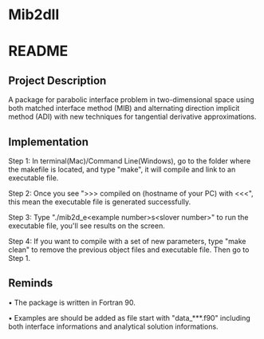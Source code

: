 # Mib2dll

# README 

## Project Description 
A package for parabolic interface problem in two-dimensional space using both matched interface method (MIB) and alternating direction implicit method (ADI) with new techniques for tangential derivative approximations.

## Implementation

Step 1: In terminal(Mac)/Command Line(Windows), go to the folder where the makefile is located, and type "make", it will compile and link to an executable file.

Step 2: Once you see ">>> compiled on (hostname of your PC) with  <<<", this mean the executable file is generated successfully.

Step 3: Type "./mib2d_e\<example number\>s\<slover number\>" to run the executable file, you'll see results on the screen.

Step 4: If you want to compile with a set of new parameters, type "make clean" to remove the previous object files and executable file. Then go to Step 1.

## Reminds

• The package is written in Fortran 90.

• Examples are should be added as file start with "data_\*\*\*.f90" including both interface informations and analytical solution informations.

